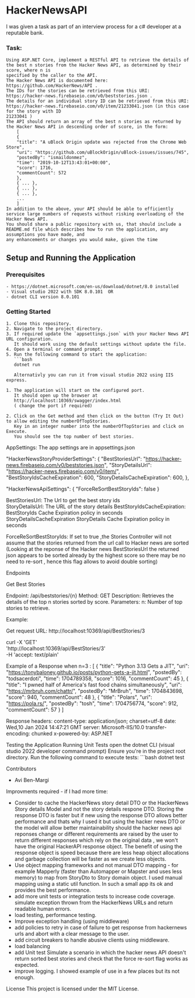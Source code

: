 # HackerNewsAPI

I was given a task as part of an interview process for a c# developer at a reputable bank.
### Task:
	Using ASP.NET Core, implement a RESTful API to retrieve the details of the best n stories from the Hacker News API, as determined by their score, where n is
	specified by the caller to the API.
	The Hacker News API is documented here: https://github.com/HackerNews/API .
	The IDs for the stories can be retrieved from this URI: https://hacker-news.firebaseio.com/v0/beststories.json .
	The details for an individual story ID can be retrieved from this URI: https://hacker-news.firebaseio.com/v0/item/21233041.json (in this case for the story with ID
	21233041 )
	The API should return an array of the best n stories as returned by the Hacker News API in descending order of score, in the form:
		[
		{
		"title": "A uBlock Origin update was rejected from the Chrome Web Store",
		"uri": "https://github.com/uBlockOrigin/uBlock-issues/issues/745",
		"postedBy": "ismaildonmez",
		"time": "2019-10-12T13:43:01+00:00",
		"score": 1716,
		"commentCount": 572
		},
		{ ... },
		{ ... },
		{ ... },
		...
		]
	In addition to the above, your API should be able to efficiently service large numbers of requests without risking overloading of the Hacker News API.
	You should share a public repository with us, that should include a README.md file which describes how to run the application, any assumptions you have made, and
	any enhancements or changes you would make, given the time


## Setup and Running the Application

### Prerequisites
	- https://dotnet.microsoft.com/en-us/download/dotnet/8.0 installed
	- Visual studio 2022 with SDK 8.0.101  OR 
 	- dotnet CLI version 8.0.101 

### Getting Started
	1. Clone this repository.
	2. Navigate to the project directory.
	3. If required update the `appsettings.json` with your Hacker News API URL configuration.
	   It should work using the default settings without update the file. 
	4. Open a terminal or command prompt.
	5. Run the following command to start the application:
	   ```bash
	   dotnet run
	   
	   Alternativly you can run it from visual studio 2022 using IIS express. 
	
	1. The application will start on the configured port. 
	   It should open up the browser at 
	   http://localhost:10369/swagger/index.html   
	   ( change the port if required) 
	
	2. Click on the Get method and then click on the button (Try It Out) to allow editing the numberOfTopStories. 
	   Key in an integer number into the numberOfTopStories and click on Execute. 
	   You should see the top number of best stories. 
	
AppSettings: 
The app settings are in appsettings.json

 "HackerNewsStoryProviderSettings": {
   "BestStoriesUrl": "https://hacker-news.firebaseio.com/v0/beststories.json",
   "StoryDetailsUrl": "https://hacker-news.firebaseio.com/v0/item/",
   "BestStoryIdsCacheExpiration": 600,
   "StoryDetailsCacheExpiration": 600,
 },

 
 "HackerNewsApiSettings": {
   "ForceReSortBestStoryIds": false 
 }
 
 BestStoriesUrl:  The Url to get the best story ids     
 StoryDetailsUrl: The URL of the story details 
 BestStoryIdsCacheExpiration: BestStoryIds Cache Expiration policy in seconds 
 StoryDetailsCacheExpiration StoryDetails Cache Expiration policy in seconds 
 

ForceReSortBestStoryIds: If set to true ,the Stories Controller will not assume that the stories returned from the url call to Hacker news are sorted 
      (Looking at the reponse of the Hacker news BestStoriesUrl the returned json appears to be  sorted already by the highest score so there may be no need to re-sort , 
     hence this flag allows to avoid double sorting)



Endpoints

Get Best Stories

Endpoint: /api/beststories/{n}
Method: GET
Description: Retrieves the details of the top n stories sorted by score.
Parameters:
n: Number of top stories to retrieve.

Example: 

Get request URL: http://localhost:10369/api/BestStories/3

curl -X 'GET' \
  'http://localhost:10369/api/BestStories/3' \
  -H 'accept: text/plain'

Example of a Response when n=3 :
	[
	  {
	    "title": "Python 3.13 Gets a JIT",
	    "uri": "https://tonybaloney.github.io/posts/python-gets-a-jit.html",
	    "postedBy": "todsacerdoti",
	    "time": 1704789358,
	    "score": 1016,
	    "commentCount": 45
	  },
	  {
	    "title": "I pwned half of America's fast food chains simultaneously",
	    "uri": "https://mrbruh.com/chattr/",
	    "postedBy": "MrBruh",
	    "time": 1704843698,
	    "score": 940,
	    "commentCount": 48
	  },
	  {
	    "title": "Polars",
	    "uri": "https://pola.rs/",
	    "postedBy": "tosh",
	    "time": 1704756774,
	    "score": 912,
	    "commentCount": 57
	  }
	]

Response headers:
content-type: application/json; charset=utf-8 
 date: Wed,10 Jan 2024 14:47:21 GMT 
 server: Microsoft-IIS/10.0 
 transfer-encoding: chunked 
 x-powered-by: ASP.NET 

Testing the Application
Running Unit Tests
open the dotnet CLI (visual studio 2022 developer command prompt)
Ensure you're in the project root directory.
Run the following command to execute tests:
	```bash
	dotnet test

Contributors
* Avi Ben-Margi

Improvments required - if I had more time:
- Consider to cache the HackerNews story detail DTO or the HackerNews Story details Model and not the story details respone DTO. Storing the response DTO is faster but if new
 using the response DTO allows better performance and thats why I used it but using the hacker news DTO or the model will allow better maintainability should the hacker news api reponses change or different requirements are raised by the user to return different responses which rely on the original data , we won't have the original HackerAPI response object.
 The benefit of using the response object is speed because there are less heap object allocations and garbage collection will be faster as we create less objects. 
-  Use object mapping frameworks and not manual DTO mapping - for example Mapperly (faster than Automapper or Mapster and uses less memory) to map from StoryDto to Story domain object. 
I used manual mapping using a static util function. In such a small app its ok and provides the best performance.
- add more unit tests or integration tests to increase code coverage. 
  simulate exception thrown from the HackerNews URLs and return readable human errors. 
- load testing, performance testing. 
- Improve exception handling (using middleware)
- add policies to retry in case of failure to get response from hackernews urls and abort with a clear message to the user.   
- add circuit breakers to handle abusive clients using middleware. 
- load balancing 
- add Unit test Simulate a scenario in which the hacker news API doesn't return sorted best stories and check that the force re-sort flag works as expected.
- improve logging. I showed example of use in a few places but its not enough. 

License
	This project is licensed under the MIT License.
